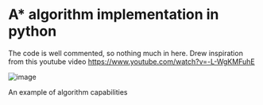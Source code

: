 # A* algorithm implementation in python


The code is well commented, so nothing much in here. Drew inspiration from this youtube video https://www.youtube.com/watch?v=-L-WgKMFuhE


![image](https://user-images.githubusercontent.com/29946764/175162309-f7088603-a9fb-4e1a-8b64-cc7c6137f4fa.png)

An example of algorithm capabilities
